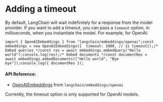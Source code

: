Adding a timeout
================

By default, LangChain will wait indefinitely for a response from the model provider. If you want to add a timeout, you can pass a `timeout` option, in milliseconds, when you instantiate the model. For example, for OpenAI:

    import { OpenAIEmbeddings } from "langchain/embeddings/openai";const embeddings = new OpenAIEmbeddings({  timeout: 1000, // 1s timeout});/* Embed queries */const res = await embeddings.embedQuery("Hello world");console.log(res);/* Embed documents */const documentRes = await embeddings.embedDocuments(["Hello world", "Bye bye"]);console.log({ documentRes });

#### API Reference:

*   [OpenAIEmbeddings](/docs/api/embeddings_openai/classes/OpenAIEmbeddings) from `langchain/embeddings/openai`

Currently, the timeout option is only supported for OpenAI models.